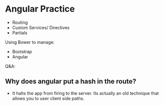 # Angular Practice
* Routing
* Custom Services/ Directives
* Partials


Using Bower to manage:
* Bootstrap
* Angular





Q&A:

## Why does angular put a hash in the route?
* It halts the app from firing to the server. Its actually an old technique that allows you to user client side paths.

